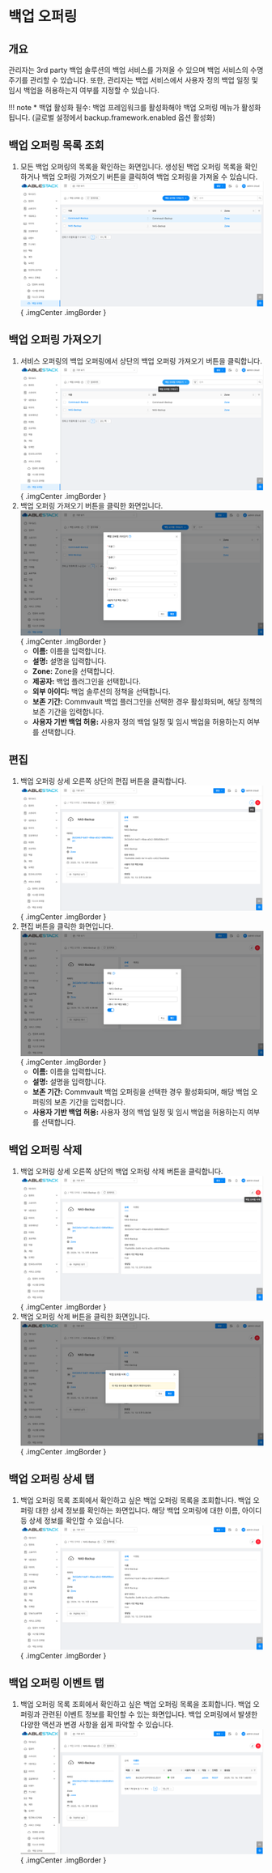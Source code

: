 
# 백업 오퍼링

## 개요
관리자는 3rd party 백업 솔루션의 백업 서비스를 가져올 수 있으며 백업 서비스의 수명 주기를 관리할 수 있습니다. 또한, 관리자는 백업 서비스에서 사용자 정의 백업 일정 및 임시 백업을 허용하는지 여부를 지정할 수 있습니다.

!!! note
    * 백업 활성화 필수: 백업 프레임워크를 활성화해야 백업 오퍼링 메뉴가 활성화됩니다. (글로벌 설정에서 backup.framework.enabled 옵션 활성화)

## 백업 오퍼링 목록 조회
1. 모든 백업 오퍼링의 목록을 확인하는 화면입니다. 생성된 백업 오퍼링 목록을 확인하거나 백업 오퍼링 가져오기 버튼을 클릭하여 백업 오퍼링을 가져올 수 있습니다.
    ![백업 오퍼링 목록 조회](../../assets/images/admin-guide/mold/offering/backup/backup-offering-dashboard.png){ .imgCenter .imgBorder }

## 백업 오퍼링 가져오기
1. 서비스 오퍼링의 백업 오퍼링에서 상단의 백업 오퍼링 가져오기 버튼을 클릭합니다.
    ![백업 오퍼링 가져오기 버튼](../../assets/images/admin-guide/mold/offering/backup/backup-offering-import-01.png){ .imgCenter .imgBorder }
2. 백업 오퍼링 가져오기 버튼을 클릭한 화면입니다.
    ![백업 오퍼링 가져오기](../../assets/images/admin-guide/mold/offering/backup/backup-offering-import-02.png){ .imgCenter .imgBorder }
    - **이름:** 이름을 입력합니다.
    - **설명:** 설명을 입력합니다.
    - **Zone:** Zone을 선택합니다.
    - **제공자:** 백업 플러그인을 선택합니다.
    - **외부 아이디:** 백업 솔루션의 정책을 선택합니다.
    - **보존 기간:** Commvault 백업 플러그인을 선택한 경우 활성화되며, 해당 정책의 보존 기간을 입력합니다.
    - **사용자 기반 백업 허용:** 사용자 정의 백업 일정 및 임시 백업을 허용하는지 여부를 선택합니다.


## 편집
1. 백업 오퍼링 상세 오른쪽 상단의 편집 버튼을 클릭합니다.
    ![편집 버튼](../../assets/images/admin-guide/mold/offering/backup/backup-offering-update-01.png){ .imgCenter .imgBorder }
2. 편집 버튼을 클릭한 화면입니다.
    ![편집](../../assets/images/admin-guide/mold/offering/backup/backup-offering-update-02.png){ .imgCenter .imgBorder }
    - **이름:** 이름을 입력합니다.
    - **설명:** 설명을 입력합니다.
    - **보존 기간:** Commvault 백업 오퍼링을 선택한 경우 활성화되며, 해당 백업 오퍼링의 보존 기간을 입력합니다.
    - **사용자 기반 백업 허용:** 사용자 정의 백업 일정 및 임시 백업을 허용하는지 여부를 선택합니다.

## 백업 오퍼링 삭제
1. 백업 오퍼링 상세 오른쪽 상단의 백업 오퍼링 삭제 버튼을 클릭합니다.
    ![백업 오퍼링 삭제 버튼](../../assets/images/admin-guide/mold/offering/backup/backup-offering-delete-01.png){ .imgCenter .imgBorder }
2. 백업 오퍼링 삭제 버튼을 클릭한 화면입니다.
    ![백업 오퍼링 삭제](../../assets/images/admin-guide/mold/offering/backup/backup-offering-delete-02.png){ .imgCenter .imgBorder }

## 백업 오퍼링 상세 탭
1. 백업 오퍼링 목록 조회에서 확인하고 싶은 백업 오퍼링 목록을 조회합니다. 백업 오퍼링 대한 상세 정보를 확인하는 화면입니다. 해당 백업 오퍼링에 대한 이름, 아이디 등 상세 정보를 확인할 수 있습니다.
    ![백업 오퍼링 상세 탭](../../assets/images/admin-guide/mold/offering/backup/backup-offering-info.png){ .imgCenter .imgBorder }

## 백업 오퍼링 이벤트 탭
1. 백업 오퍼링 목록 조회에서 확인하고 싶은 백업 오퍼링 목록을 조회합니다. 백업 오퍼링과 관련된 이벤트 정보를 확인할 수 있는 화면입니다. 백업 오퍼링에서 발생한 다양한 액션과 변경 사항을 쉽게 파악할 수 있습니다.
    ![백업 오퍼링 이벤트 탭](../../assets/images/admin-guide/mold/offering/backup/backup-offering-event.png){ .imgCenter .imgBorder }